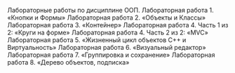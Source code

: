 Лабораторные работы по дисциплине ООП.
Лабораторная работа 1. «Кнопки и Формы»
Лабораторная работа 2. «Объекты и Классы»
Лабораторная работа 3. «Контейнер»
Лабораторная работа 4. Часть 1 из 2: «Круги на форме»
Лабораторная работа 4. Часть 2 из 2: «MVC»
Лабораторная работа 5. «Жизненный цикл объектов С++ и Виртуальность» Лабораторная работа 6. «Визуальный редактор» Лабораторная работа 7. «Группировка и сохранение»
Лабораторная работа 8. «Дерево объектов, подписка»
